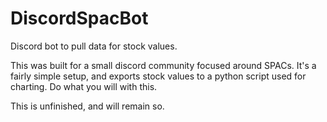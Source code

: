# DiscordSpacBot
Discord bot to pull data for stock values.

This was built for a small discord community focused around SPACs. It's a fairly simple setup, and exports stock values to a python script used for charting. Do what you will with this.

This is unfinished, and will remain so.
